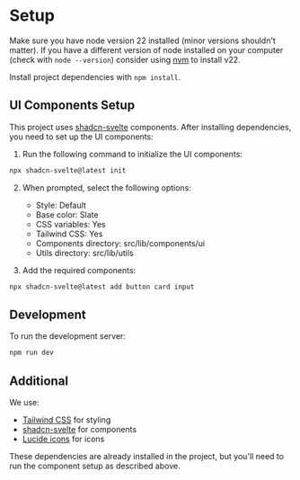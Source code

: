 # Setup

Make sure you have node version 22 installed (minor versions shouldn't matter). If you have a different version of node installed on your computer (check with `node --version`) consider using [nvm](https://github.com/nvm-sh/nvm) to install v22.

Install project dependencies with `npm install`.

## UI Components Setup

This project uses [shadcn-svelte](https://www.shadcn-svelte.com/) components. After installing dependencies, you need to set up the UI components:

1. Run the following command to initialize the UI components:
```bash
npx shadcn-svelte@latest init
```

2. When prompted, select the following options:
   - Style: Default
   - Base color: Slate
   - CSS variables: Yes
   - Tailwind CSS: Yes
   - Components directory: src/lib/components/ui
   - Utils directory: src/lib/utils

3. Add the required components:
```bash
npx shadcn-svelte@latest add button card input
```

## Development

To run the development server:
```bash
npm run dev
```

## Additional

We use:
- [Tailwind CSS](https://tailwindcss.com/) for styling
- [shadcn-svelte](https://www.shadcn-svelte.com/) for components
- [Lucide icons](https://lucide.dev/icons/) for icons

These dependencies are already installed in the project, but you'll need to run the component setup as described above.
